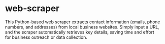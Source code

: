 # web-scraper
This Python-based web scraper extracts contact information (emails, phone numbers, and addresses) from local business websites. Simply input a URL, and the scraper automatically retrieves key details, saving time and effort for business outreach or data collection.
